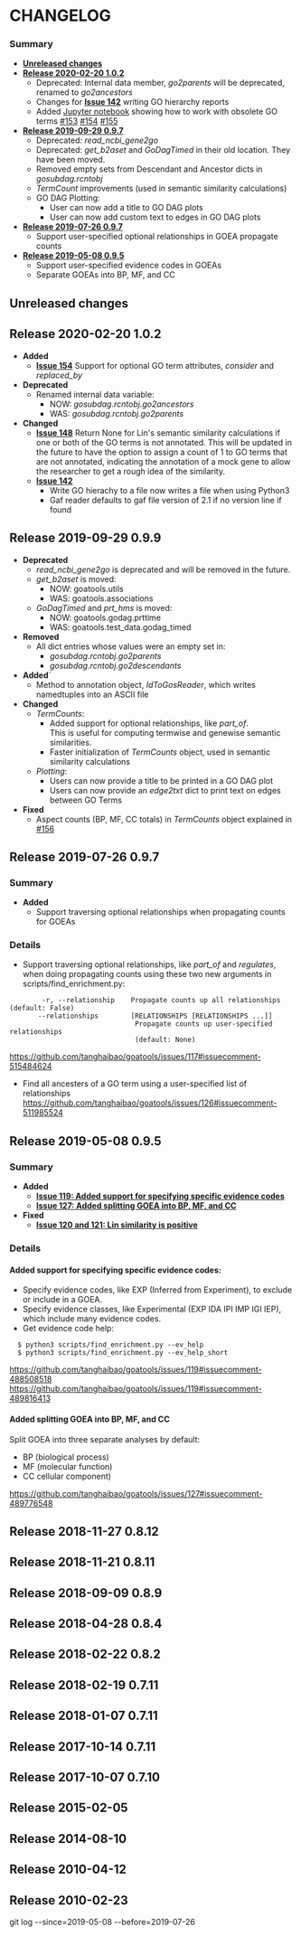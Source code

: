 # CHANGELOG

### Summary

* [**Unreleased changes**](#unreleased-changes)
* [**Release 2020-02-20 1.0.2**](#release-2020-02-20-097)
  * Deprecated: Internal data member, *go2parents* will be deprecated, renamed to *go2ancestors*
  * Changes for [**Issue 142**](https://github.com/tanghaibao/goatools/issues/142) writing GO hierarchy reports
  * Added [Jupyter notebook](https://github.com/tanghaibao/goatools/blob/master/notebooks/godag_obsolete_terms.ipynb) showing how to work with obsolete GO terms
    [#153](https://github.com/tanghaibao/goatools/issues/153)
    [#154](https://github.com/tanghaibao/goatools/issues/154)
    [#155](https://github.com/tanghaibao/goatools/issues/155)
* [**Release 2019-09-29 0.9.7**](#release-2019-09-29-097)
  * Deprecated: *read_ncbi_gene2go*
  * Deprecated: *get_b2aset* and *GoDagTimed* in their old location. They have been moved.
  * Removed empty sets from Descendant and Ancestor dicts in *gosubdag.rcntobj*
  * *TermCount* improvements (used in semantic similarity calculations)    
  * GO DAG Plotting:
    * User can now add a title to GO DAG plots
    * User can now add custom text to edges in GO DAG plots
* [**Release 2019-07-26 0.9.7**](#release-2019-07-26-097)
  * Support user-specified optional relationships in GOEA propagate counts
* [**Release 2019-05-08 0.9.5**](#release-2019-05-08-095)
  * Support user-specified evidence codes in GOEAs    
  * Separate GOEAs into BP, MF, and CC    

Unreleased changes
--------------

Release 2020-02-20 1.0.2
-------------------------

* **Added**
  * [**Issue 154**](https://github.com/tanghaibao/goatools/issues/154) Support for optional GO term attributes, *consider* and *replaced_by*
* **Deprecated**
  * Renamed internal data variable:
    * NOW: *gosubdag.rcntobj.go2ancestors*    
    * WAS: *gosubdag.rcntobj.go2parents*    
* **Changed**
  * [**Issue 148**](https://github.com/tanghaibao/goatools/issues/148)
    Return None for Lin's semantic similarity calculations if one or both of the GO terms is not annotated.
    This will be updated in the future to have the option to assign a count of 1 to GO terms that are not annotated,
    indicating the annotation of a mock gene to allow the researcher to get a rough idea of the similarity.
  * [**Issue 142**](https://github.com/tanghaibao/goatools/issues/142)
    * Write GO hierachy to a file now writes a file when using Python3
    * Gaf reader defaults to gaf file version of 2.1 if no version line if found

Release 2019-09-29 0.9.9
-------------------------

* **Deprecated**
  * *read_ncbi_gene2go* is deprecated and will be removed in the future.
  * *get_b2aset* is moved:
    * NOW: goatools.utils
    * WAS: goatools.associations
  * *GoDagTimed* and *prt_hms* is moved:
    * NOW: goatools.godag.prttime
    * WAS: goatools.test_data.godag_timed
* **Removed**
  * All dict entries whose values were an empty set in:
    * *gosubdag.rcntobj.go2parents*    
    * *gosubdag.rcntobj.go2descendants*    
* **Added**`
  * Method to annotation object, *IdToGosReader*, which writes namedtuples into an ASCII file
* **Changed**
  * *TermCounts*:
    * Added support for optional relationships, like *part_of*.    
      This is useful for computing termwise and genewise semantic similarities.
    * Faster initialization of *TermCounts* object, used in semantic similarity calculations
  * *Plotting*:
    * Users can now provide a title to be printed in a GO DAG plot
    * Users can now provide an *edge2txt* dict to print text on edges between GO Terms    
* **Fixed**
  * Aspect counts (BP, MF, CC totals) in *TermCounts* object explained in [#156](https://github.com/tanghaibao/goatools/issues/156)

Release 2019-07-26 0.9.7
-------------------------

### Summary
* **Added**    
  * Support traversing optional relationships when propagating counts for GOEAs

### Details

- Support traversing optional relationships,
  like *part_of* and *regulates*, when doing propagating counts
  using these two new arguments in scripts/find_enrichment.py:
```
        -r, --relationship    Propagate counts up all relationships (default: False)
       --relationships        [RELATIONSHIPS [RELATIONSHIPS ...]]
                               Propagate counts up user-specified relationships
                               (default: None)
```
https://github.com/tanghaibao/goatools/issues/117#issuecomment-515484624    

- Find all ancesters of a GO term using a user-specified list of relationships    
  https://github.com/tanghaibao/goatools/issues/126#issuecomment-511985524    


Release 2019-05-08 0.9.5
-------------------------

### Summary
* **Added**    
  * [**Issue 119: Added support for specifying specific evidence codes**](#added-support-for-specifying-specific-evidence-codes)    
  * [**Issue 127: Added splitting GOEA into BP, MF, and CC**](#added-splitting-goea-into-bp-mf-and-cc)    
* **Fixed**    
  * [**Issue 120 and 121: Lin similarity is positive**](https://github.com/tanghaibao/goatools/issues/120)

### Details
#### Added support for specifying specific evidence codes:
- Specify evidence codes, like EXP (Inferred from Experiment), to exclude or include in a GOEA.
- Specify evidence classes, like Experimental (EXP IDA IPI IMP IGI IEP), which include many evidence codes.
- Get evidence code help:
```
  $ python3 scripts/find_enrichment.py --ev_help
  $ python3 scripts/find_enrichment.py --ev_help_short
```
https://github.com/tanghaibao/goatools/issues/119#issuecomment-488508518    
https://github.com/tanghaibao/goatools/issues/119#issuecomment-489816413    

#### Added splitting GOEA into BP, MF, and CC
Split GOEA into three separate analyses by default:
  * BP (biological process)
  * MF (molecular function)
  * CC cellular component)    

https://github.com/tanghaibao/goatools/issues/127#issuecomment-489776548    


Release 2018-11-27 0.8.12
-------------------------

Release 2018-11-21 0.8.11
-------------------------

Release 2018-09-09 0.8.9
-------------------------

Release 2018-04-28 0.8.4
-------------------------

Release 2018-02-22 0.8.2
-------------------------

Release 2018-02-19 0.7.11
-------------------------

Release 2018-01-07 0.7.11
-------------------------

Release 2017-10-14 0.7.11
-------------------------

Release 2017-10-07 0.7.10
-------------------------

Release 2015-02-05
-------------------------

Release 2014-08-10
-------------------------

Release 2010-04-12
-------------------------

Release 2010-02-23
-------------------------


git log --since=2019-05-08 --before=2019-07-26

